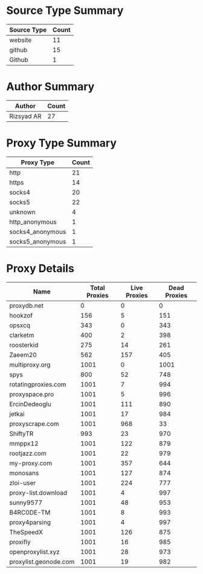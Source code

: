 # Source Type Summary

| Source Type | Count |
|-------------|-------|
| website | 11 |
| github | 15 |
| Github | 1 |


# Author Summary

| Author | Count |
|--------|-------|
| Rizsyad AR | 27 |


# Proxy Type Summary

| Proxy Type | Count |
|------------|-------|
| http | 21 |
| https | 14 |
| socks4 | 20 |
| socks5 | 22 |
| unknown | 4 |
| http_anonymous | 1 |
| socks4_anonymous | 1 |
| socks5_anonymous | 1 |


# Proxy Details

| Name | Total Proxies | Live Proxies | Dead Proxies |
|------|---------------|--------------|---------------|
| proxydb.net | 0 | 0 | 0 |
| hookzof | 156 | 5 | 151 |
| opsxcq | 343 | 0 | 343 |
| clarketm | 400 | 2 | 398 |
| roosterkid | 275 | 14 | 261 |
| Zaeem20 | 562 | 157 | 405 |
| multiproxy.org | 1001 | 0 | 1001 |
| spys | 800 | 52 | 748 |
| rotatingproxies.com | 1001 | 7 | 994 |
| proxyspace.pro | 1001 | 5 | 996 |
| ErcinDedeoglu | 1001 | 111 | 890 |
| jetkai | 1001 | 17 | 984 |
| proxyscrape.com | 1001 | 968 | 33 |
| ShiftyTR | 993 | 23 | 970 |
| mmppx12 | 1001 | 122 | 879 |
| rootjazz.com | 1001 | 22 | 979 |
| my-proxy.com | 1001 | 357 | 644 |
| monosans | 1001 | 127 | 874 |
| zloi-user | 1001 | 224 | 777 |
| proxy-list.download | 1001 | 4 | 997 |
| sunny9577 | 1001 | 48 | 953 |
| B4RC0DE-TM | 1001 | 8 | 993 |
| proxy4parsing | 1001 | 4 | 997 |
| TheSpeedX | 1001 | 126 | 875 |
| proxifly | 1001 | 16 | 985 |
| openproxylist.xyz | 1001 | 28 | 973 |
| proxylist.geonode.com | 1001 | 19 | 982 |
